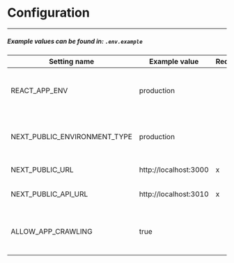 # Configuration

---

##### Example values can be found in: `.env.example`

| Setting name                 | Example value         | Required | Description                                  |
| ---------------------------- | --------------------- | -------- | -------------------------------------------- |
| REACT_APP_ENV                | production            |          | React mode type (production or development)  |
| NEXT_PUBLIC_ENVIRONMENT_TYPE | production            |          | React mode type (production or development)  |
| NEXT_PUBLIC_URL              | http://localhost:3000 | x        | Public app URL                               |
| NEXT_PUBLIC_API_URL          | http://localhost:3010 | x        | Backend API URL (without path)               |
| ALLOW_APP_CRAWLING           | true                  |          | If true, search engines can discover the app |
